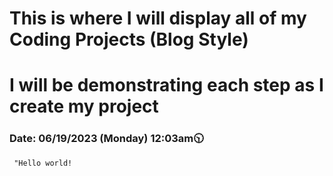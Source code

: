 # This is where I will display all of my Coding Projects (Blog Style) 
# I will be demonstrating each step as I create my project
### Date: 06/19/2023 (Monday) 12:03am🕥
<code> "Hello world! </code> 
